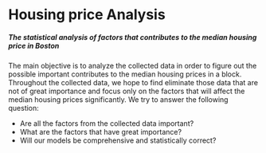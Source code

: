# Housing price Analysis
##### The statistical analysis of factors that contributes to the median housing price in Boston 

The main objective is to analyze the collected data in order to figure out the possible important contributes to the median housing prices in a block. Throughout the collected data, we hope to find eliminate those data that are not of great importance and focus only on the factors that will affect the median housing prices significantly. We try to answer the following question:
- Are all the factors from the collected data important?
- What are the factors that have great importance?
- Will our models be comprehensive and statistically correct? 

